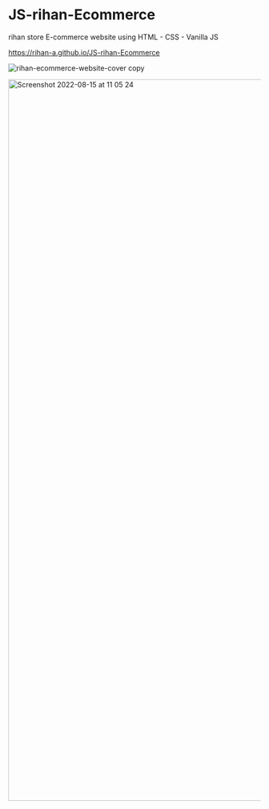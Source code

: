 # JS-rihan-Ecommerce
rihan store 
E-commerce website using HTML - CSS - Vanilla JS

https://rihan-a.github.io/JS-rihan-Ecommerce


![rihan-ecommerce-website-cover copy](https://user-images.githubusercontent.com/90706137/184608998-c382be63-e70b-4995-9236-c7055f0e541e.jpg)

<img width="1440" alt="Screenshot 2022-08-15 at 11 05 24" src="https://user-images.githubusercontent.com/90706137/184609001-c1c9ced3-1da3-41d2-973c-80ba61a16493.png">
